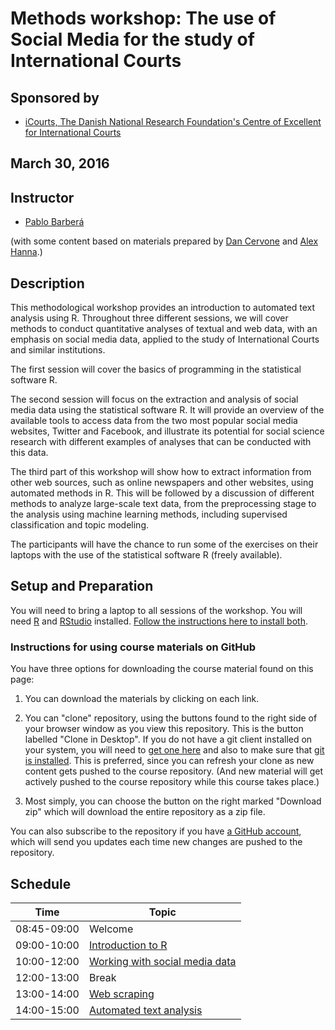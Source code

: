 
# Methods workshop: The use of Social Media for the study of International Courts

## Sponsored by 
* [iCourts, The Danish National Research Foundation's Centre of Excellent for International Courts](http://jura.ku.dk/icourts/)

## March 30, 2016
 
## Instructor

* [Pablo Barber&aacute;](http://pablobarbera.com/)

(with some content based on materials prepared by [Dan Cervone](http://dcervone.com/) and [Alex Hanna](http://alex-hanna.com).)

## Description

This methodological workshop provides an introduction to automated text analysis using R. Throughout three different sessions, we will cover methods to conduct quantitative analyses of textual and web data, with an emphasis on social media data, applied to the study of International Courts and similar institutions.

The first session will cover the basics of programming in the statistical software R.

The second session will focus on the extraction and analysis of social media data using the statistical software R. It will provide an overview of the available tools to access data from the two most popular social media websites, Twitter and Facebook, and illustrate its potential for social science research with different examples of analyses that can be conducted with this data.

The third part of this workshop will show how to extract information from other web sources, such as online newspapers and other websites, using automated methods in R. This will be followed by a discussion of different methods to analyze large-scale text data, from the preprocessing stage to the analysis using machine learning methods, including supervised classification and topic modeling.

The participants will have the chance to run some of the exercises on their laptops with the use of the statistical software R (freely available). 

## Setup and Preparation

You will need to bring a laptop to all sessions of the workshop. You will need [R](https://cran.r-project.org/) and [RStudio](https://www.rstudio.com/) installed. [Follow the instructions here to install both](https://github.com/pablobarbera/icourts-workshop/blob/master/installing_RStudio.pdf).

### Instructions for using course materials on GitHub ###

You have three options for downloading the course material found on this page:  

1.  You can download the materials by clicking on each link.  

2.  You can "clone" repository, using the buttons found to the right side of your browser window as you view this repository.  This is the button labelled "Clone in Desktop".  If you do not have a git client installed on your system, you will need to [get one here](https://git-scm.com/download/gui) and also to make sure that [git is installed](https://git-scm.com/downloads).  This is preferred, since you can refresh your clone as new content gets pushed to the course repository.  (And new material will get actively pushed to the course repository while this course takes place.)

3.  Most simply, you can choose the button on the right marked "Download zip" which will download the entire repository as a zip file.

You can also subscribe to the repository if you have [a GitHub account](https://github.com), which will send you updates each time new changes are pushed to the repository.

## Schedule


| Time         | Topic                                                     |
| ------------ | ---------------------------------------                   |
| 08:45-09:00  | Welcome 												|
| 09:00-10:00  | [Introduction to R](01-intro/README.md) | 
| 10:00-12:00  | [Working with social media data](02-social-media/README.md)              | 
| 12:00-13:00  | Break |
| 13:00-14:00  | [Web scraping](03-scraping/README.md)                  | 
| 14:00-15:00  | [Automated text analysis](04-text-analysis/README.md)                 | 



